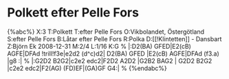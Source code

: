 # Polkett efter Pelle Fors

{%abc%}
X:3
T:Polkett
T:efter Pelle Fors
O:Vikbolandet, Östergötland
S:efter Pelle Fors
B:Låtar efter Pelle Fors
R:Polka
D:[[!Klintetten]] - Dansbart
Z:Björn Ek 2008-12-31
M:2/4
L:1/16
K:G
%
|:D2(BA) GFED|E2(cB) AGFE|DFAd !trill!f3e|e2d2 (d^c)d2|
D2(BA) GFED  |E2(cB) AGFE|DFAd (f3.a)    |g8         :|
%
|:G2D2 B2G2|c2e2 edc2|F2D2 A2D2    |G2B2 BAG2 |
G2D2 B2G2  |c2e2 edc2|F2(AG) (FD)EF|(GA)GF G4:|
%
{%endabc%}

